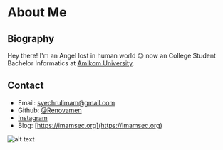 # About Me

## Biography

Hey there! I'm an Angel lost in human world 😊 now an College Student Bachelor Informatics at [Amikom University](https://amikom.ac.id/).


## Contact

- Email: [syechrulimam@gmail.com](mailto:syechrulimam@gmail.com)
- Github: [@Renovamen](https://github.com/ndagelan)
- [Instagram](https://www.instagram.com/imam_walks/)
- Blog: [https://imamsec.org](https://imamsec.org)

![alt text](https://i.postimg.cc/Z5BbpzGt/unnamed-2-1.gif)

